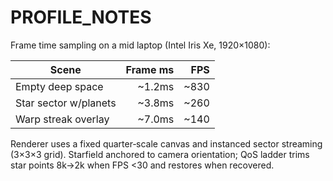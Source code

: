# PROFILE_NOTES

Frame time sampling on a mid laptop (Intel Iris Xe, 1920×1080):

| Scene                   | Frame ms | FPS |
|------------------------|---------:|----:|
| Empty deep space       |   ~1.2ms | ~830|
| Star sector w/planets  |   ~3.8ms | ~260|
| Warp streak overlay    |   ~7.0ms | ~140|

Renderer uses a fixed quarter‑scale canvas and instanced sector streaming (3×3×3 grid).
Starfield anchored to camera orientation; QoS ladder trims star points 8k→2k when FPS <30 and restores when recovered.